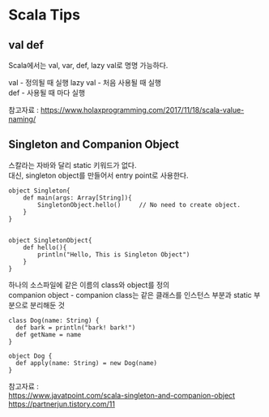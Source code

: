# Scala Tips

## val def
Scala에서는 val, var, def, lazy val로 명명 가능하다.

val - 정의될 때 실행
lazy val - 처음 사용될 때 실행  
def - 사용될 때 마다 실행

참고자료 : https://www.holaxprogramming.com/2017/11/18/scala-value-naming/


## Singleton and Companion Object
스칼라는 자바와 달리 static 키워드가 없다.  
대신, singleton object를 만들어서 entry point로 사용한다.


```
object Singleton{  
    def main(args: Array[String]){  
        SingletonObject.hello()     // No need to create object.  
    }  
}  


object SingletonObject{  
    def hello(){  
        println("Hello, This is Singleton Object")  
    }  
}
```

하나의 소스파일에 같은 이름의 class와 object를 정의   
companion object - companion class는 같은 클래스를 인스턴스 부분과 static 부분으로 분리해둔 것

```
class Dog(name: String) {
  def bark = println("bark! bark!")
  def getName = name
}

object Dog {
  def apply(name: String) = new Dog(name)
}
```
참고자료 :   
https://www.javatpoint.com/scala-singleton-and-companion-object  
https://partnerjun.tistory.com/11
